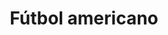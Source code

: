 ﻿---
title: "Fútbol americano"
permalink: periodes_1052.html
layout: periode
sidebar: periodes
pares:
  - id: -4
    title: "Deportes"

fills:
jocsPrincipals:
  - title: "1st & Goal"
    bggId: 95105
    dataInici: 
    dataFi: 

jocsEscenaris:
jocsEpoca:
jocsEpocaEscenaris:
---
